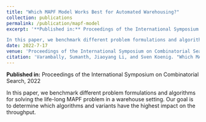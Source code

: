 ```yaml
---
title: "Which MAPF Model Works Best for Automated Warehousing?"
collection: publications
permalink: /publication/mapf-model
excerpt: '**Published in:** Proceedings of the International Symposium on Combinatorial Search, 2022

In this paper, we benchmark different problem formulations and algorithms for solving the life-long MAPF problem in a warehouse setting. Our goal is to determine which algorithms and variants have the highest impact on the throughput.'
date: 2022-7-17
venue: 'Proceedings of the International Symposium on Combinatorial Search'
citation: 'Varambally, Sumanth, Jiaoyang Li, and Sven Koenig. "Which MAPF Model Works Best for Automated Warehousing?." Proceedings of the International Symposium on Combinatorial Search. Vol. 15. No. 1. 2022.'
---
```

**Published in:** Proceedings of the International Symposium on Combinatorial Search, 2022

In this paper, we benchmark different problem formulations and algorithms for solving the life-long MAPF problem in a warehouse setting. Our goal is to determine which algorithms and variants have the highest impact on the throughput.

<!-- Recommended citation: Varambally, Sumanth, Jiaoyang Li, and Sven Koenig. "Which MAPF Model Works Best for Automated Warehousing?." Proceedings of the International Symposium on Combinatorial Search. Vol. 15. No. 1. 2022. -->